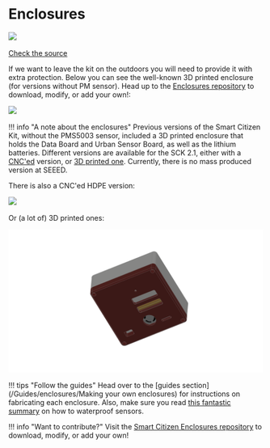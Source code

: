 # Enclosures

![](/assets/images/clip-front.jpg)

<a class="github-button" data-size="large" href="https://github.com/fablabbcn/smartcitizen-enclosures" aria-label="Check the source">Check the source</a>

If we want to leave the kit on the outdoors you will need to provide it with extra protection. Below you can see the well-known 3D printed enclosure (for versions without PM sensor). Head up to the [Enclosures repository](https://github.com/fablabbcn/smartcitizen-enclosures) to download, modify, or add your own!:

![](https://i.imgur.com/ZoRN28m.png)

!!! info "A note about the enclosures"
    Previous versions of the Smart Citizen Kit, without the PMS5003 sensor, included a 3D printed enclosure that holds the Data Board and Urban Sensor Board, as well as the lithium batteries. Different versions are available for the SCK 2.1, either with a [CNC'ed](https://github.com/fablabbcn/smartcitizen-enclosures/tree/master/SmartCitizen%20Air%20Enclosures/SmartCitizen%20Kit/SCK2.1_PMS5003/HDPE%20circle) version, or [3D printed one](https://github.com/fablabbcn/smartcitizen-enclosures/tree/master/SmartCitizen%20Air%20Enclosures/SmartCitizen%20Kit/SCK2.1_PMS5003/3D%20Printed%20square). Currently, there is no mass produced version at SEEED.

There is also a CNC'ed HDPE version:

![](https://live.staticflickr.com/65535/48991677828_ea2b17a6a3_k.jpg)

Or (a lot of) 3D printed ones:

![](https://github.com/fablabbcn/smartcitizen-enclosures/blob/master/SmartCitizen%20Air%20Enclosures/SmartCitizen%20Kit/SCK2.1_PMS5003/3D%20Printed%20square/case_render.png)

!!! tips "Follow the guides"
    Head over to the [guides section](/Guides/enclosures/Making your own enclosures) for instructions on fabricating each enclosure. Also, make sure you read [this fantastic summary](https://hackaday.com/2023/03/27/a-survey-of-long-term-waterproofing-options/) on how to waterproof sensors.

!!! info "Want to contribute?"
    Visit the [Smart Citizen Enclosures repository](https://github.com/fablabbcn/smartcitizen-enclosures) to download, modify, or add your own!
